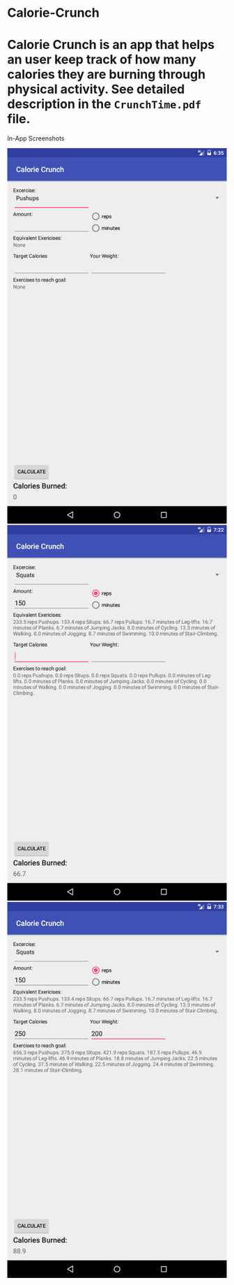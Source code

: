 # Calorie-Crunch
Calorie Crunch is an app that helps an user keep track of how many calories they are burning through physical activity. See detailed description in the `CrunchTime.pdf` file.
========================
In-App Screenshots

![Alt text](Start1.png)<br>
![Alt text](calculate1.png)<br>
![Alt text](calculate2.png)
